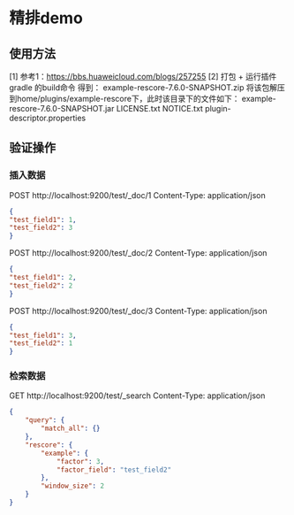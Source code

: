 # 精排demo

## 使用方法
[1] 参考1：https://bbs.huaweicloud.com/blogs/257255
[2] 打包 + 运行插件
gradle 的build命令 得到： example-rescore-7.6.0-SNAPSHOT.zip
将该包解压到home/plugins/example-rescore下，此时该目录下的文件如下：
example-rescore-7.6.0-SNAPSHOT.jar
LICENSE.txt
NOTICE.txt
plugin-descriptor.properties

## 验证操作

### 插入数据

POST http://localhost:9200/test/_doc/1
Content-Type: application/json

~~~ json
{
"test_field1": 1,
"test_field2": 3
}
~~~

POST http://localhost:9200/test/_doc/2
Content-Type: application/json

~~~ json
{
"test_field1": 2,
"test_field2": 2
}
~~~

POST http://localhost:9200/test/_doc/3
Content-Type: application/json

~~~ json
{
"test_field1": 3,
"test_field2": 1
}
~~~

### 检索数据

GET http://localhost:9200/test/_search
Content-Type: application/json

~~~ json
{
	"query": {
		"match_all": {}
	},
	"rescore": {
		"example": {
			"factor": 3,
			"factor_field": "test_field2"
		},
		"window_size": 2
	}
}
~~~
